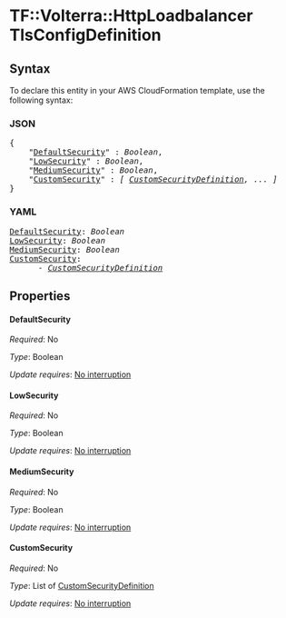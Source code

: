 # TF::Volterra::HttpLoadbalancer TlsConfigDefinition

## Syntax

To declare this entity in your AWS CloudFormation template, use the following syntax:

### JSON

<pre>
{
    "<a href="#defaultsecurity" title="DefaultSecurity">DefaultSecurity</a>" : <i>Boolean</i>,
    "<a href="#lowsecurity" title="LowSecurity">LowSecurity</a>" : <i>Boolean</i>,
    "<a href="#mediumsecurity" title="MediumSecurity">MediumSecurity</a>" : <i>Boolean</i>,
    "<a href="#customsecurity" title="CustomSecurity">CustomSecurity</a>" : <i>[ <a href="customsecuritydefinition.md">CustomSecurityDefinition</a>, ... ]</i>
}
</pre>

### YAML

<pre>
<a href="#defaultsecurity" title="DefaultSecurity">DefaultSecurity</a>: <i>Boolean</i>
<a href="#lowsecurity" title="LowSecurity">LowSecurity</a>: <i>Boolean</i>
<a href="#mediumsecurity" title="MediumSecurity">MediumSecurity</a>: <i>Boolean</i>
<a href="#customsecurity" title="CustomSecurity">CustomSecurity</a>: <i>
      - <a href="customsecuritydefinition.md">CustomSecurityDefinition</a></i>
</pre>

## Properties

#### DefaultSecurity

_Required_: No

_Type_: Boolean

_Update requires_: [No interruption](https://docs.aws.amazon.com/AWSCloudFormation/latest/UserGuide/using-cfn-updating-stacks-update-behaviors.html#update-no-interrupt)

#### LowSecurity

_Required_: No

_Type_: Boolean

_Update requires_: [No interruption](https://docs.aws.amazon.com/AWSCloudFormation/latest/UserGuide/using-cfn-updating-stacks-update-behaviors.html#update-no-interrupt)

#### MediumSecurity

_Required_: No

_Type_: Boolean

_Update requires_: [No interruption](https://docs.aws.amazon.com/AWSCloudFormation/latest/UserGuide/using-cfn-updating-stacks-update-behaviors.html#update-no-interrupt)

#### CustomSecurity

_Required_: No

_Type_: List of <a href="customsecuritydefinition.md">CustomSecurityDefinition</a>

_Update requires_: [No interruption](https://docs.aws.amazon.com/AWSCloudFormation/latest/UserGuide/using-cfn-updating-stacks-update-behaviors.html#update-no-interrupt)

